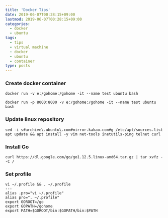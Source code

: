 ```yaml
---
title: 'Docker Tips'
date: 2019-06-07T00:28:15+09:00
lastmod: 2019-06-07T00:28:15+09:00
categories: 
  - docker
  - ubuntu
tags: 
  - tips
  - virtual machine
  - docker
  - ubuntu
  - container
type: posts
---
```


### Create docker container

    docker run -v e:/gohome:/gohome -it --name test ubuntu bash
    
    docker run -p 8000:8000 -v e:/gohome:/gohome -it --name test ubuntu bash

### Update linux repository

    sed -i s#archive\.ubuntu\.com#mirror.kakao.com#g /etc/apt/sources.list
    apt update && apt install -y vim net-tools inetutils-ping telnet curl
    
### Install Go

    curl https://dl.google.com/go/go1.12.5.linux-amd64.tar.gz | tar xvfz - -C /

### Set profile

    vi ~/.profile && . ~/.profile
    ---
    alias .pro="vi ~/.profile"
    alias pro=". ~/.profile"
    export GOROOT=/go
    export GOPATH=/gohome
    export PATH=$GOROOT/bin:$GOPATH/bin:$PATH